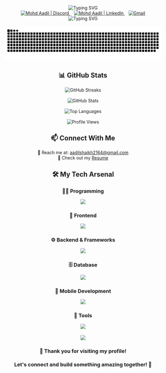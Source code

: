 <div align="center">
  <img src="https://readme-typing-svg.herokuapp.com?font=Poppins&weight=700&size=28&duration=4500&pause=1000&color=0E75B6&center=true&vCenter=true&width=500&lines=Hello+World%2C+Aadil+here!;Full+Stack+Developer" alt="Typing SVG">
</div>

<div align="center">
  <a href="https://discord.com/users/1015294609041141830" target="_blank">
    <img alt="Mohd Aadil | Discord" width="40" height="40" src="https://skillicons.dev/icons?i=discord" />
  </a>&nbsp;&nbsp; 
  <a href="https://www.linkedin.com/in/aadil0307" target="_blank">
    <img alt="Mohd Aadil | LinkedIn" width="40" height="40" src="https://skillicons.dev/icons?i=linkedin" />
  </a>&nbsp;&nbsp; 
  <a href="mailto:aadilshaikh2164@gmail.com?subject='Hey there, nice connecting with you'" target="_blank">
    <img alt="Gmail" src="https://skillicons.dev/icons?i=gmail" width="40" height="40"/>
  </a>
</div>

<div align="center">
  <img src="https://readme-typing-svg.herokuapp.com?font=Fira+Code&weight=600&size=24&duration=3000&pause=1000&color=FF69B4&center=true&vCenter=true&width=500&lines=Let's+Transform+Ideas;Into+Reality!+✨" alt="Typing SVG" />
</div>

<br/>

<div align="center">
  <img src="https://raw.githubusercontent.com/platane/snk/output/github-contribution-grid-snake-dark.svg" alt="Snake animation" />
</div>

<h2 align="center">📊 GitHub Stats</h2>

<div align="center">
  <img src="https://github-readme-streak-stats.herokuapp.com/?user=aadil0307&theme=radical&hide_border=true" alt="GitHub Streaks"/>
  <br><br>
  <img src="https://github-readme-stats.vercel.app/api?username=aadil0307&show_icons=true&theme=radical" alt="GitHub Stats" />
  <br><br>
  <img src="https://github-readme-stats.vercel.app/api/top-langs/?username=aadil0307&layout=compact&theme=radical" alt="Top Languages" />
  <br><br>
  <img src="https://komarev.com/ghpvc/?username=aadil0307&label=Profile%20Views&color=0E75B6&style=flat" alt="Profile Views" />
</div>

<h2 align="center">📫 Connect With Me</h2>

<p align="center">
  📧 Reach me at: <a href="mailto:aadilshaikh2164@gmail.com">aadilshaikh2164@gmail.com</a><br>
  📄 Check out my <a href="your-resume-link-here">Resume</a>
</p>

<h2 align="center">🛠️ My Tech Arsenal</h2>

<div align="center">
  <h3>👨‍💻 Programming</h3>
  <img src="https://skillicons.dev/icons?i=c,cpp,python" />
  
  <h3>🎨 Frontend</h3>
  <img src="https://skillicons.dev/icons?i=html,css,js,ts,react,bootstrap" />
  
  <h3>⚙️ Backend & Frameworks</h3>
  <img src="https://skillicons.dev/icons?i=php,nodejs,express,django" />
  
  <h3>🗄️ Database</h3>
  <img src="https://skillicons.dev/icons?i=mongodb,mysql,firebase" />
  
  <h3>📱 Mobile Development</h3>
  <img src="https://skillicons.dev/icons?i=flutter,react" />
  
  <h3>🔧 Tools</h3>
  <img src="https://skillicons.dev/icons?i=vscode,figma" />
</div>

<br>

<div align="center">
  <img src="https://capsule-render.vercel.app/api?type=waving&color=gradient&height=100&section=footer" />
</div>

<h3 align="center">🙏 Thank you for visiting my profile!</h3>
<h3 align="center">Let's connect and build something amazing together! 🚀</h3>

